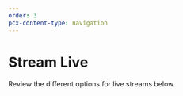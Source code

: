 ```yaml
---
order: 3
pcx-content-type: navigation
---
```


# Stream Live

Review the different options for live streams below.

<DirectoryListing path="/how-to/stream-live"/>
